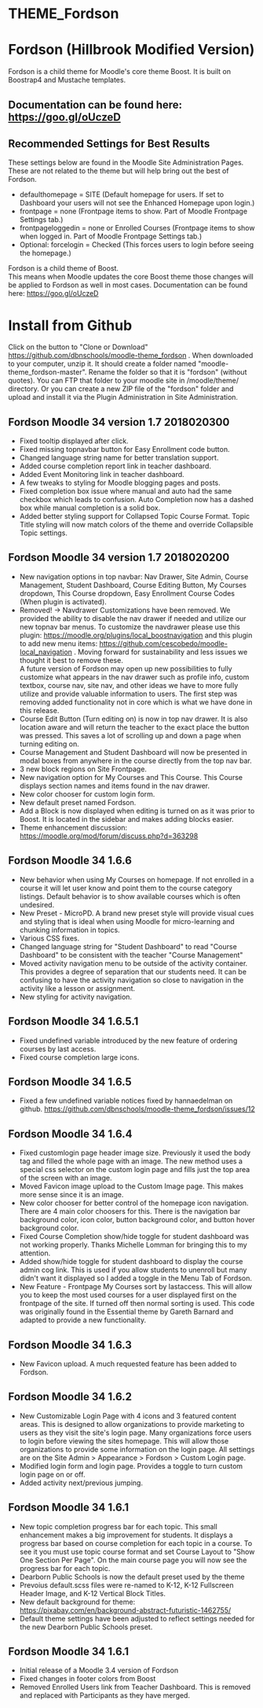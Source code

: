 THEME_Fordson
===========

# Fordson (Hillbrook Modified Version)

Fordson is a child theme for Moodle's core theme Boost.
It is built on Boostrap4 and Mustache templates.

## Documentation can be found here: https://goo.gl/oUczeD

## Recommended Settings for Best Results
These settings below are found in the Moodle Site Administration Pages.  These are not related to the theme but will help bring out the best of Fordson.  

* defaulthomepage = SITE (Default homepage for users.  If set to Dashboard your users will not see the Enhanced Homepage upon login.)
* frontpage = none (Frontpage items to show. Part of Moodle Frontpage Settings tab.)
* frontpageloggedin = none or Enrolled Courses (Frontpage items to show when logged in. Part of Moodle Frontpage Settings tab.)
* Optional: forcelogin = Checked (This forces users to login before seeing the homepage.)

Fordson is a child theme of Boost.  
This means when Moodle updates the core Boost theme those changes will be applied to Fordson as well in most cases.
Documentation can be found here: https://goo.gl/oUczeD

# Install from Github
Click on the button to "Clone or Download" https://github.com/dbnschools/moodle-theme_fordson . When downloaded to your computer, unzip it. It should create a folder named "moodle-theme_fordson-master". Rename the folder so that it is "fordson" (without quotes). You can FTP that folder to your moodle site in /moodle/theme/ directory. Or you can create a new ZIP file of the "fordson" folder and upload and install it via the Plugin Administration in Site Administration.


## Fordson Moodle 34 version 1.7 2018020300
* Fixed tooltip displayed after click.
* Fixed missing topnavbar button for Easy Enrollment code button.
* Changed language string name for better translation support.
* Added course completion report link in teacher dashboard.
* Added Event Monitoring link in teacher dashboard.
* A few tweaks to styling for Moodle blogging pages and posts.
* Fixed completion box issue where manual and auto had the same checkbox which leads to confusion. Auto Completion now has a dashed box while manual completion is a solid box.
* Added better styling support for Collapsed Topic Course Format.  Topic Title styling will now match colors of the theme and override Collapsible Topic settings.


## Fordson Moodle 34 version 1.7 2018020200
* New navigation options in top navbar: Nav Drawer, Site Admin, Course Management, Student Dashboard, Course Editing Button, My Courses dropdown, This Course dropdown, Easy Enrollment Course Codes (When plugin is activated).
* Removed! -> Navdrawer Customizations have been removed.  We provided the ability to disable the nav drawer if needed and utilize our new topnav bar menus.  To customize the navdrawer please use this plugin:  https://moodle.org/plugins/local_boostnavigation and this plugin to add new menu items:  https://github.com/cescobedo/moodle-local_navigation .  Moving forward for sustainability and less issues we thought it best to remove these.  
A future version of Fordson may open up new possibilities to fully customize what appears in the nav drawer such as profile info, custom textbox, course nav, site nav, and other ideas we have to more fully utilize and provide valuable information to users.  The first step was removing added functionality not in core which is what we have done in this release.
* Course Edit Button (Turn editing on) is now in top nav drawer.  It is also location aware and will return the teacher to the exact place the button was pressed.  This saves a lot of scrolling up and down a page when turning editing on.
* Course Management and Student Dashboard will now be presented in modal boxes from anywhere in the course directly from the top nav bar.  
* 3 new block regions on Site Frontpage.
* New navigation option for My Courses and This Course.  This Course displays section names and items found in the nav drawer.  
* New color chooser for custom login form.
* New default preset named Fordson.
* Add a Block is now displayed when editing is turned on as it was prior to Boost.  It is located in the sidebar and makes adding blocks easier.
* Theme enhancement discussion: https://moodle.org/mod/forum/discuss.php?d=363298 


## Fordson Moodle 34 1.6.6
* New behavior when using My Courses on homepage.  If not enrolled in a course it will let user know and point them to the course category listings.  Default behavior is to show available courses which is often undesired.
* New Preset - MicroPD.  A brand new preset style will provide visual cues and styling that is ideal when using Moodle for micro-learning and chunking information in topics.
* Various CSS fixes.
* Changed language string for "Student Dashboard" to read "Course Dashboard" to be consistent with the teacher "Course Management"
* Moved activity navigation menu to be outside of the activity container.  This provides a degree of separation that our students need.  It can be confusing to have the activity navigation so close to navigation in the activity like a lesson or assignment.
* New styling for activity navigation.

## Fordson Moodle 34 1.6.5.1
* Fixed undefined variable introduced by the new feature of ordering courses by last access.
* Fixed course completion large icons.

## Fordson Moodle 34 1.6.5
* Fixed a few undefined variable notices fixed by hannaedelman on github.  https://github.com/dbnschools/moodle-theme_fordson/issues/12

## Fordson Moodle 34 1.6.4
* Fixed customlogin page header image size.  Previously it used the body tag and filled the whole page with an image.  The new method uses a special css selector on the custom login page and fills just the top area of the screen with an image.
* Moved Favicon image upload to the Custom Image page.  This makes more sense since it is an image.
* New color chooser for better control of the homepage icon navigation.  There are 4 main color choosers for this.  There is the navigation bar background color, icon color, button background color, and button hover background color.  
* Fixed Course Completion show/hide toggle for student dashboard was not working properly.  Thanks Michelle Lomman for bringing this to my attention.
* Added show/hide toggle for student dashboard to display the course admin cog link.  This is used if you allow students to unenroll but many didn't want it displayed so I added a toggle in the Menu Tab of Fordson. 
* New Feature - Frontpage My Courses sort by lastaccess.  This will allow you to keep the most used courses for a user displayed first on the frontpage of the site.  If turned off then normal sorting is used. This code was originally found in the Essential theme by Gareth Barnard and adapted to provide a new functionality.

## Fordson Moodle 34 1.6.3
* New Favicon upload.  A much requested feature has been added to Fordson.  

## Fordson Moodle 34 1.6.2
* New Customizable Login Page with 4 icons and 3 featured content areas.  This is designed to allow organizations to provide marketing to users as they visit the site's login page.  Many organizations force users to login before viewing the sites homepage.  This will allow those organizations to provide some information on the login page.  All settings are on the Site Admin > Appearance > Fordson > Custom Login page.
* Modified login form and login page.  Provides a toggle to turn custom login page on or off.
* Added activity next/previous jumping.

## Fordson Moodle 34 1.6.1
* New topic completion progress bar for each topic.  This small enhancement makes a big improvement for students.  It displays a progress bar based on course completion for each topic in a course.  To see it you must use topic course format and set Course Layout to "Show One Section Per Page".  On the main course page you will now see the progress bar for each topic.
* Dearborn Public Schools is now the default preset used by the theme
* Prevoius default.scss files were re-named to K-12, K-12 Fullscreen Header Image, and K-12 Vertical Block Titles.  
* New default background for theme: https://pixabay.com/en/background-abstract-futuristic-1462755/
* Default theme settings have been adjusted to reflect settings needed for the new Dearborn Public Schools preset.

## Fordson Moodle 34 1.6.1
* Initial release of a Moodle 3.4 version of Fordson
* Fixed changes in footer colors from Boost
* Removed Enrolled Users link from Teacher Dashboard. This is removed and replaced with Participants as they have merged.